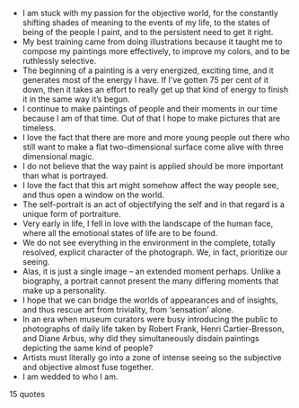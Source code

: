  - I am stuck with my passion for the objective world, for the constantly shifting shades of meaning to the events of my life, to the states of being of the people I paint, and to the persistent need to get it right.
 - My best training came from doing illustrations because it taught me to compose my paintings more effectively, to improve my colors, and to be ruthlessly selective.
 - The beginning of a painting is a very energized, exciting time, and it generates most of the energy I have. If I’ve gotten 75 per cent of it down, then it takes an effort to really get up that kind of energy to finish it in the same way it’s begun.
 - I continue to make paintings of people and their moments in our time because I am of that time. Out of that I hope to make pictures that are timeless.
 - I love the fact that there are more and more young people out there who still want to make a flat two-dimensional surface come alive with three dimensional magic.
 - I do not believe that the way paint is applied should be more important than what is portrayed.
 - I love the fact that this art might somehow affect the way people see, and thus open a window on the world.
 - The self-portrait is an act of objectifying the self and in that regard is a unique form of portraiture.
 - Very early in life, I fell in love with the landscape of the human face, where all the emotional states of life are to be found.
 - We do not see everything in the environment in the complete, totally resolved, explicit character of the photograph. We, in fact, prioritize our seeing.
 - Alas, it is just a single image – an extended moment perhaps. Unlike a biography, a portrait cannot present the many differing moments that make up a personality.
 - I hope that we can bridge the worlds of appearances and of insights, and thus rescue art from triviality, from ‘sensation’ alone.
 - In an era when museum curators were busy introducing the public to photographs of daily life taken by Robert Frank, Henri Cartier-Bresson, and Diane Arbus, why did they simultaneously disdain paintings depicting the same kind of people?
 - Artists must literally go into a zone of intense seeing so the subjective and objective almost fuse together.
 - I am wedded to who I am.

15 quotes